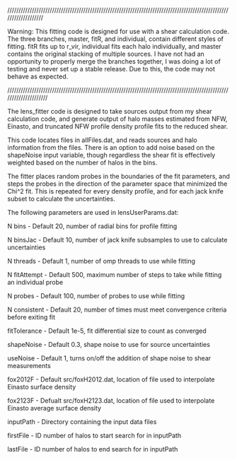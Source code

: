 ///////////////////////////////////////////////////////////////////////////////////////////////////////////////////

Warning:
This fitting code is designed for use with a shear calculation code.
The three branches, master, fitR, and individual, contain different 
styles of fitting. fitR fits up to r_vir, individual fits each halo
individually, and master contains the original stacking of multiple
sources. I have not had an opportunity to properly merge the branches
together, I was doing a lot of testing and never set up a stable release. 
Due to this, the code may not behave as expected.

/////////////////////////////////////////////////////////////////////////////////////////////////////////////////////

The lens_fitter code is designed to take sources output from my shear calculation 
code, and generate output of halo masses estimated from NFW, Einasto, and 
truncated NFW profile density profile fits to the reduced shear.

This code locates files in allFiles.dat, and reads sources and halo information
from the files. There is an option to add noise based on the shapeNoise input variable,
though regardless the shear fit is effectively weighted based on the number of halos in
the bins.

The fitter places random probes in the boundaries of the fit parameters, and steps the
probes in the direction of the parameter space that minimized the Chi^2 fit. This is 
repeated for every density profile, and for each jack knife subset to calculate the
uncertainties.

The following parameters are used in lensUserParams.dat: 


N bins       - Default 20, number of radial bins for profile fitting

N binsJac    - Default 10, number of jack knife subsamples to use to calculate uncertainties

N threads    - Default  1, number of omp threads to use while fitting

N fitAttempt - Default 500, maximum number of steps to take while fitting an individual probe

N probes     - Default 100, number of probes to use while fitting

N consistent - Default 20, number of times must meet convergence criteria before exiting fit

fitTolerance - Default 1e-5, fit differential size to count as converged

shapeNoise   - Default 0.3, shape noise to use for source uncertainties

useNoise     - Default   1, turns on/off the addition of shape noise to shear measurements

fox2012F     - Default src/foxH2012.dat, location of file used to interpolate Einasto surface density 

fox2123F     - Defualt src/foxH2123.dat, location of file used to interpolate Einasto average surface density

inputPath    - Directory containing the input data files

firstFile    - ID number of halos to start search for in inputPath

lastFile     - ID number of halos to end search for in inputPath
